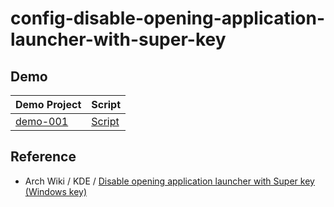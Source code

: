

# config-disable-opening-application-launcher-with-super-key


## Demo

| Demo Project | Script |
| --- | --- |
| [demo-001](demo-001) | [Script](https://github.com/samwhelp/note-about-kde/blob/gh-pages/_demo/howto/config-disable-opening-application-launcher-with-super-key/demo-001/config-install.sh) |





## Reference

* Arch Wiki / KDE / [Disable opening application launcher with Super key (Windows key)](https://wiki.archlinux.org/title/KDE#Disable_opening_application_launcher_with_Super_key_(Windows_key))
